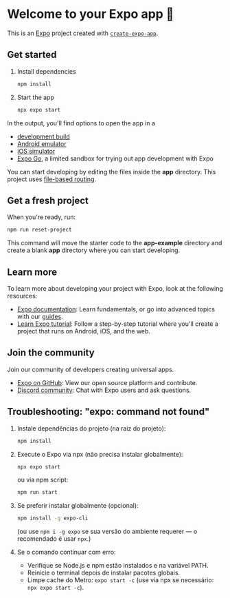 # Welcome to your Expo app 👋

This is an [Expo](https://expo.dev) project created with [`create-expo-app`](https://www.npmjs.com/package/create-expo-app).

## Get started

1. Install dependencies

   ```bash
   npm install
   ```

2. Start the app

   ```bash
   npx expo start
   ```

In the output, you'll find options to open the app in a

- [development build](https://docs.expo.dev/develop/development-builds/introduction/)
- [Android emulator](https://docs.expo.dev/workflow/android-studio-emulator/)
- [iOS simulator](https://docs.expo.dev/workflow/ios-simulator/)
- [Expo Go](https://expo.dev/go), a limited sandbox for trying out app development with Expo

You can start developing by editing the files inside the **app** directory. This project uses [file-based routing](https://docs.expo.dev/router/introduction).

## Get a fresh project

When you're ready, run:

```bash
npm run reset-project
```

This command will move the starter code to the **app-example** directory and create a blank **app** directory where you can start developing.

## Learn more

To learn more about developing your project with Expo, look at the following resources:

- [Expo documentation](https://docs.expo.dev/): Learn fundamentals, or go into advanced topics with our [guides](https://docs.expo.dev/guides).
- [Learn Expo tutorial](https://docs.expo.dev/tutorial/introduction/): Follow a step-by-step tutorial where you'll create a project that runs on Android, iOS, and the web.

## Join the community

Join our community of developers creating universal apps.

- [Expo on GitHub](https://github.com/expo/expo): View our open source platform and contribute.
- [Discord community](https://chat.expo.dev): Chat with Expo users and ask questions.

## Troubleshooting: "expo: command not found"

1. Instale dependências do projeto (na raiz do projeto):
   ```bash
   npm install
   ```

2. Execute o Expo via npx (não precisa instalar globalmente):
   ```bash
   npx expo start
   ```
   ou via npm script:
   ```bash
   npm run start
   ```

3. Se preferir instalar globalmente (opcional):
   ```bash
   npm install -g expo-cli
   ```
   (ou use `npm i -g expo` se sua versão do ambiente requerer — o recomendado é usar `npx`.)

4. Se o comando continuar com erro:
   - Verifique se Node.js e npm estão instalados e na variável PATH.
   - Reinicie o terminal depois de instalar pacotes globais.
   - Limpe cache do Metro: `expo start -c` (use via npx se necessário: `npx expo start -c`).
